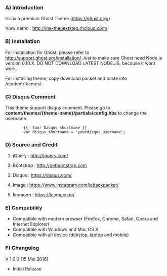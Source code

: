 ### A) Introduction

Iris is a premium Ghost Theme (https://ghost.org/) . 

View demo : http://me-thenextstep.rhcloud.com/



### B) Installation

For installation for Ghost, please refer to http://support.ghost.org/installation/ Just to make sure Ghost need Node.js version 0.10.X. DO NOT DOWNLOAD LATEST NODE.JS, because it wont work.

For installing theme, copy download packet and paste into /content/themes/. 



### C) Disqus Comment

This theme support disqus comment. Please go to **content/themes/{theme-name}/partials/config.hbs** to change the username.

			{{! Your Disqus shortname }}
			var disqus_shortname = 'yourdisqus_username';



### D) Source and Credit

  1. jQuery : http://jquery.com/
  
  2. Bootstrap : http://getbootstrap.com
  
  3. Disqus : https://disqus.com/

  4. Image : https://www.instagram.com/lebackpacker/

  5. Icomoon : https://icomoon.io/

### E) Compability

- Compatible with modern browser (Firefox, Chrome, Safari, Opera and Internet Explorer)
- Compatible with Windows and Mac OS X
- Compatible with all device (dekstop, laptop and mobile)


### F) Changelog

V 1.0.0 (15 Mei 2016)

- Initial Release
